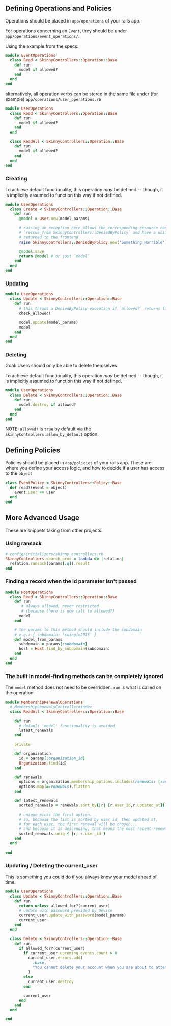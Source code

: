 ## Defining Operations and Policies

Operations should be placed in `app/operations` of your rails app.

For operations concerning an `Event`, they should be under `app/operations/event_operations/`.

Using the example from the specs:
```ruby
module EventOperations
  class Read < SkinnyControllers::Operation::Base
    def run
      model if allowed?
    end
  end
end
```

alternatively, all operation verbs can be stored in the same file under (for example) `app/operations/user_operations.rb`

```ruby
module UserOperations
  class Read < SkinnyControllers::Operation::Base
    def run
      model if allowed?
    end
  end

  class ReadAll < SkinnyControllers::Operation::Base
    def run
      model if allowed?
    end
  end
end
```

### Creating

To achieve default functionality, this operation *may* be defined -- though, it is implicitly assumed to function this way if not defined.
```ruby
module UserOperations
  class Create < SkinnyControllers::Operation::Base
    def run
      @model = User.new(model_params)

      # raising an exception here allows the corresponding resource controller to
      # `rescue_from SkinnyControllers::DeniedByPolicy` and have a uniform error
      # returned to the frontend
      raise SkinnyControllers::DeniedByPolicy.new('Something Horrible') unless allowed?

      @model.save
      return @model # or just `model`
    end
  end
end
```

### Updating
```ruby
module UserOperations
  class Update < SkinnyControllers::Operation::Base
    def run
      # this throws a DeniedByPolicy exception if `allowed?` returns false
      check_allowed!

      model.update(model_params)
      model
    end
  end
end
```

### Deleting

Goal: Users should only be able to delete themselves

To achieve default functionality, this operation *may* be defined -- though, it is implicitly assumed to function this way if not defined.
```ruby
module UserOperations
  class Delete < SkinnyControllers::Operation::Base
    def run
      model.destroy if allowed?
    end
  end
end
```

NOTE: `allowed?` is `true` by default via the `SkinnyControllers.allow_by_default` option.



## Defining Policies

Policies should be placed in `app/policies` of your rails app.
These are where you define your access logic, and how to decide if a user has access to the `object`

```ruby
class EventPolicy < SkinnyControllers::Policy::Base
  def read?(event = object)
    event.user == user
  end
end
```


## More Advanced Usage

These are snippets taking from other projects.

### Using ransack

```ruby
# config/initializers/skinny_controllers.rb
SkinnyControllers.search_proc = lambda do |relation|
  relation.ransack(params[:q]).result
end
```

### Finding a record when the id parameter isn't passed

```ruby
module HostOperations
  class Read < SkinnyControllers::Operation::Base
    def run
       # always allowed, never restricted
       # (because there is now call to allowed?)
      model
    end

    # the params to this method should include the subdomain
    # e.g.: { subdomain: 'swingin2015' }
    def model_from_params
      subdomain = params[:subdomain]
      host = Host.find_by_subdomain(subdomain)
    end
  end
end
```

### The built in model-finding methods can be completely ignored

The `model` method does not need to be overridden. `run` is what is called on the operation.

```ruby
module MembershipRenewalOperations
  # MembershipRenewalsController#index
  class ReadAll < SkinnyControllers::Operation::Base

    def run
      # default 'model' functionality is avoided
      latest_renewals
    end

    private

    def organization
      id = params[:organization_id]
      Organization.find(id)
    end

    def renewals
      options = organization.membership_options.includes(renewals: [:user, :membership_option])
      options.map(&:renewals).flatten
    end

    def latest_renewals
      sorted_renewals = renewals.sort_by{|r| [r.user_id,r.updated_at]}.reverse

      # unique picks the first option.
      # so, because the list is sorted by user id, then updated at,
      # for each user, the first renewal will be chosen...
      # and because it is descending, that means the most recent renewal
      sorted_renewals.uniq { |r| r.user_id }
    end
  end

end
```

### Updating / Deleting the current_user

This is something you could do if you always know your model ahead of time.

```ruby
module UserOperations
  class Update < SkinnyControllers::Operation::Base
    def run
      return unless allowed_for?(current_user)
      # update with password provided by Devise
      current_user.update_with_password(model_params)
      current_user
    end
  end

  class Delete < SkinnyControllers::Operation::Base
    def run
      if allowed_for?(current_user)
        if current_user.upcoming_events.count > 0
          current_user.errors.add(
            :base,
            "You cannot delete your account when you are about to attend an event."
          )
        else
          current_user.destroy
        end

        current_user
      end
    end
  end

end
```

